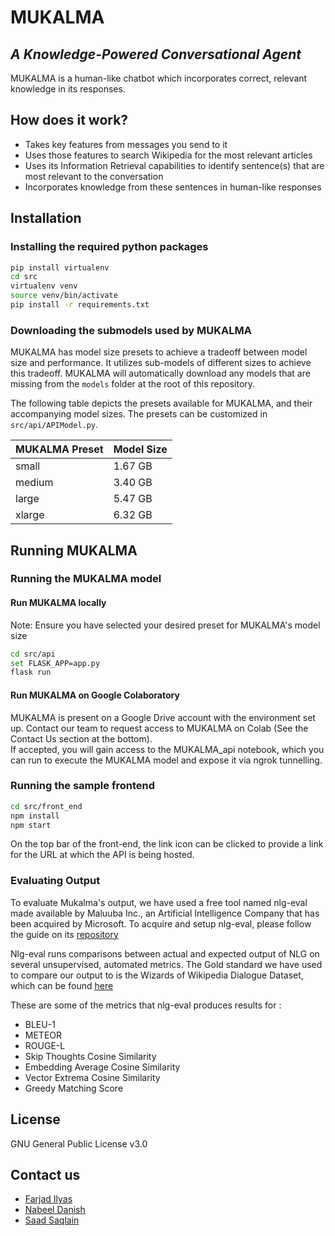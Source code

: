 # MUKALMA
## _A Knowledge-Powered Conversational Agent_

MUKALMA is a human-like chatbot which incorporates correct, relevant knowledge in its responses.

## How does it work?

- Takes key features from messages you send to it
- Uses those features to search Wikipedia for the most relevant articles
- Uses its Information Retrieval capabilities to identify sentence(s) that are most relevant to the conversation
- Incorporates knowledge from these sentences in human-like responses

<!--
## Tech: TODO
-->

## Installation

### Installing the required python packages
```sh
pip install virtualenv
cd src
virtualenv venv
source venv/bin/activate
pip install -r requirements.txt
```

### Downloading the submodels used by MUKALMA

MUKALMA has model size presets to achieve a tradeoff between model size and performance. It utilizes sub-models of different sizes to achieve this tradeoff. MUKALMA will automatically download any models that are missing from the ```models``` folder at the root of this repository.

The following table depicts the presets available for MUKALMA, and their accompanying model sizes. The presets can be customized in ```src/api/APIModel.py```.


| MUKALMA Preset | Model Size |
| ------ | ------ |
| small | 1.67 GB|
| medium | 3.40 GB |
| large | 5.47 GB |
| xlarge | 6.32 GB |

## Running MUKALMA

### Running the MUKALMA model

#### Run MUKALMA locally
Note: Ensure you have selected your desired preset for MUKALMA's model size

```sh
cd src/api
set FLASK_APP=app.py
flask run
```

#### Run MUKALMA on Google Colaboratory
MUKALMA is present on a Google Drive account with the environment set up. Contact our team to request access to MUKALMA on Colab (See the Contact Us section at the bottom).  
If accepted, you will gain access to the MUKALMA_api notebook, which you can run to execute the MUKALMA model and expose it via ngrok tunnelling.

### Running the sample frontend

```sh
cd src/front_end
npm install
npm start
```
On the top bar of the front-end, the link icon can be clicked to provide a link for the URL at which the API is being hosted.



### Evaluating Output

To evaluate Mukalma's output, we have used a free tool named nlg-eval made available by Maluuba Inc., an Artificial Intelligence Company that has been acquired by Microsoft. To acquire and setup nlg-eval, please follow the guide on its [repository](https://github.com/Maluuba/nlg-eval)
 

Nlg-eval runs comparisons between actual and expected output of NLG on several unsupervised, automated metrics. The Gold standard we have used to compare our output to is the Wizards of Wikipedia Dialogue Dataset, which can be found [here](https://drive.google.com/drive/folders/1yYCOeMwm-8d9Q6KlM3vTx3vzjCNTeAF7?usp=sharing)

These are some of the metrics that nlg-eval produces results for : 

- BLEU-1
- METEOR
- ROUGE-L
- Skip Thoughts Cosine Similarity
- Embedding Average Cosine Similarity
- Vector Extrema Cosine Similarity
- Greedy Matching Score


## License

GNU General Public License v3.0

## Contact us
- [Farjad Ilyas](mailto:ilyasfarjad@gmail.com?subject=[GitHub]%20Source%20Han%20Sans)
- [Nabeel Danish](mailto:nabeelben@gmail.com?subject=[GitHub]%20Source%20Han%20Sans)
- [Saad Saqlain](mailto:i180694@nu.edu.pk?subject=[GitHub]%20Source%20Han%20Sans)

